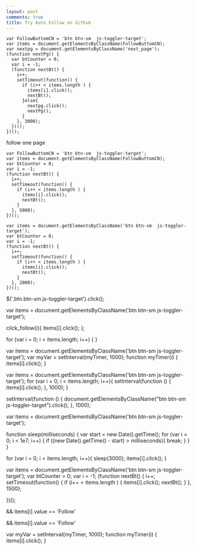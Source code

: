 ```yaml
---
layout: post
comments: true
title: Try Auto Follow on Github
---
```


```
var FollowButtomCN = 'btn btn-sm  js-toggler-target';
var items = document.getElementsByClassName(FollowButtomCN);
var nextpg = document.getElementsByClassName('next_page');
(function nextPg() {
  var btCounter = 0;
  var i = -1;
  (function nextBt() {
    i++;
    setTimeout(function() {
      if (i++ < items.length ) {
        items[i].click();
        nextBt();
      }else{
        nextpg.click();
        nextPg();
      }
    }, 3000);
  })();
})();

```

follow one page
```
var FollowButtomCN = 'btn btn-sm  js-toggler-target';
var items = document.getElementsByClassName(FollowButtomCN);
var btCounter = 0;
var i = -1;
(function nextBt() {
  i++;
  setTimeout(function() {
    if (i++ < items.length ) {
      items[i].click();
      nextBt();
    }
  }, 5000);
})();
```

```
var items = document.getElementsByClassName('btn btn-sm  js-toggler-target');
var btCounter = 0;
var i = -1;
(function nextBt() {
  i++;
  setTimeout(function() {
    if (i++ < items.length ) {
      items[i].click();
      nextBt();
    }
  }, 2000);
})();
```

$('.btn.btn-sm.js-toggler-target').click();

var items = document.getElementsByClassName('btn btn-sm  js-toggler-target');

click_follow(i){
  items[i].click();
};

for (var i = 0; i < items.length; i++) {
}


var items = document.getElementsByClassName('btn btn-sm  js-toggler-target');
var myVar = setInterval(myTimer, 1000);
function myTimer(i) {
  items[i].click();
}

var items = document.getElementsByClassName('btn btn-sm  js-toggler-target');
for (var i = 0; i < items.length; i++){
  setInterval(function () { items[i].click(); }, 1000);
}


setInterval(function () { document.getElementsByClassName("btn btn-sm  js-toggler-target").click(); }, 1000);

var items = document.getElementsByClassName('btn btn-sm  js-toggler-target');

function sleep(milliseconds) {
  var start = new Date().getTime();
  for (var i = 0; i < 1e7; i++) {
    if ((new Date().getTime() - start) > milliseconds){
      break;
    }
  }
}

for (var i = 0; i < items.length; i++){
    sleep(3000);
    items[i].click();
}

var items = document.getElementsByClassName('btn btn-sm  js-toggler-target');
var btCounter = 0;
var i = -1;
(function nextBt() {
  i++;
  setTimeout(function() {
    if (i++ < items.length ) {
      items[i].click();
      nextBt();
    }
  }, 1500);

})();

&& items[i].value == 'Follow'

&& items[i].value == 'Follow'

var myVar = setInterval(myTimer, 1000);
function myTimer(i) {
  items[i].click();
}

